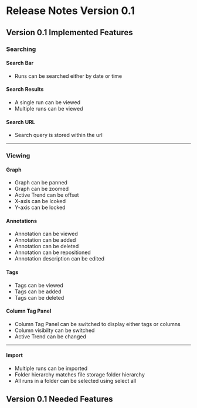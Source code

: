 # Release Notes Version 0.1

## Version 0.1 Implemented Features

### Searching

#### Search Bar
- Runs can be searched either by date or time

#### Search Results
- A single run can be viewed
- Multiple runs can be viewed

#### Search URL
- Search query is stored within the url

---
 
### Viewing

#### Graph
- Graph can be panned
- Graph can be zoomed
- Active Trend can be offset
- X-axis can be lcoked
- Y-axis can be locked


#### Annotations
- Annotation can be viewed
- Annotation can be added
- Annotation can be deleted
- Annotation can be repositioned
- Annotation description can be edited

#### Tags
- Tags can be viewed
- Tags can be added
- Tags can be deleted

#### Column Tag Panel
- Column Tag Panel can be switched to display either tags or columns
- Column visibilty can be switched
- Active Trend can be changed

---

#### Import
- Multiple runs can be imported
- Folder hierarchy matches file storage folder hierarchy
- All runs in a folder can be selected using select all


## Version 0.1 Needed Features




 
